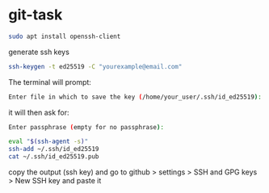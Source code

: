 # git-task



```bash
sudo apt install openssh-client 
```

generate ssh keys 

```bash
ssh-keygen -t ed25519 -C "yourexample@email.com"
```

The terminal will prompt:
```bash
Enter file in which to save the key (/home/your_user/.ssh/id_ed25519):
```
it will then ask for:
```bash
Enter passphrase (empty for no passphrase):
```

```bash
eval "$(ssh-agent -s)"
ssh-add ~/.ssh/id_ed25519
cat ~/.ssh/id_ed25519.pub
```
copy the output (ssh key) and 
go to github > settings > SSH and GPG keys > New SSH key and paste it 
